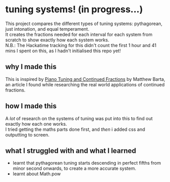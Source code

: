# tuning systems! (in progress...)
This project compares the different types of tuning systems: pythagorean, just intonation, and equal temperament.<br>
It creates the fractions needed for each interval for each system from scratch to show exactly how each system works.
<br>N.B.: The Hackatime tracking for this didn't count the first 1 hour and 41 mins I spent on this, as I hadn't initialised this repo yet!
## why I made this
This is inspired by <a href = "https://www.whitman.edu/Documents/Academics/Mathematics/bartha.pdf" target="_blank">Piano Tuning and Continued Fractions</a> by Matthew Barta, an article I found while researching the real world applications of continued fractions.

## how I made this
A *lot* of research on the systems of tuning was put into this to find out exactly how each one works. <br>
I tried getting the maths parts done first, and *then* i added css and outputting to screen.
## what I struggled with and what I learned
- learnt that pythagorean tuning starts descending in perfect fifths from minor second onwards, to create a more accurate system.
- learnt about Math.pow
<br><br>
